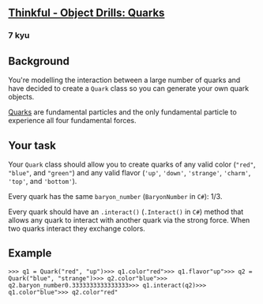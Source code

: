 <h2><a href=https://www.codewars.com/kata/5882b052bdeafec15e0000e6/train/javascript target="_blank">Thinkful - Object Drills: Quarks</a></h2><h3>7 kyu</h3><h2 id="background">Background</h2><p>You're modelling the interaction between a large number of quarks and have decided to create a <code>Quark</code> class so you can generate your own quark objects.</p><p><a href="https://en.wikipedia.org/wiki/Quark" data-turbolinks="false" target="_blank">Quarks</a> are fundamental particles and the only fundamental particle to experience all four fundamental forces.</p><h2 id="your-task">Your task</h2><p>Your <code>Quark</code> class should allow you to create quarks of any valid color (<code>"red"</code>, <code>"blue"</code>, and <code>"green"</code>) and any valid flavor (<code>'up'</code>, <code>'down'</code>, <code>'strange'</code>, <code>'charm'</code>, <code>'top'</code>, and <code>'bottom'</code>).</p><p>Every quark has the same <code>baryon_number</code> (<code>BaryonNumber</code> in <code>C#</code>): 1/3.</p><p>Every quark should have an <code>.interact()</code> (<code>.Interact()</code> in <code>C#</code>) method that allows any quark to interact with another quark via the strong force. When two quarks interact they exchange colors.</p><h2 id="example">Example</h2><pre><code class="language-python"><span class="cm-operator">&gt;&gt;&gt;</span> <span class="cm-variable">q1</span> <span class="cm-operator">=</span> <span class="cm-variable">Quark</span>(<span class="cm-string">"red"</span>, <span class="cm-string">"up"</span>)<span class="cm-operator">&gt;&gt;&gt;</span> <span class="cm-variable">q1</span>.<span class="cm-property">color</span><span class="cm-string">"red"</span><span class="cm-operator">&gt;&gt;&gt;</span> <span class="cm-variable">q1</span>.<span class="cm-property">flavor</span><span class="cm-string">"up"</span><span class="cm-operator">&gt;&gt;&gt;</span> <span class="cm-variable">q2</span> <span class="cm-operator">=</span> <span class="cm-variable">Quark</span>(<span class="cm-string">"blue"</span>, <span class="cm-string">"strange"</span>)<span class="cm-operator">&gt;&gt;&gt;</span> <span class="cm-variable">q2</span>.<span class="cm-property">color</span><span class="cm-string">"blue"</span><span class="cm-operator">&gt;&gt;&gt;</span> <span class="cm-variable">q2</span>.<span class="cm-property">baryon_number</span><span class="cm-number">0.3333333333333333</span><span class="cm-operator">&gt;&gt;&gt;</span> <span class="cm-variable">q1</span>.<span class="cm-property">interact</span>(<span class="cm-variable">q2</span>)<span class="cm-operator">&gt;&gt;&gt;</span> <span class="cm-variable">q1</span>.<span class="cm-property">color</span><span class="cm-string">"blue"</span><span class="cm-operator">&gt;&gt;&gt;</span> <span class="cm-variable">q2</span>.<span class="cm-property">color</span><span class="cm-string">"red"</span></code></pre><pre style="display: none;"><code class="language-csharp"><span class="cm-operator">&gt;&gt;&gt;</span> <span class="cm-variable">Quark</span> <span class="cm-variable">q1</span> <span class="cm-operator">=</span> <span class="cm-keyword">new</span> <span class="cm-variable">Quark</span>(<span class="cm-string">"red"</span>, <span class="cm-string">"up"</span>);<span class="cm-operator">&gt;&gt;&gt;</span> <span class="cm-variable">q1</span>.<span class="cm-variable">Color</span>;<span class="cm-string">"red"</span><span class="cm-operator">&gt;&gt;&gt;</span> <span class="cm-variable">Quark</span> <span class="cm-variable">q2</span> <span class="cm-operator">=</span> <span class="cm-keyword">new</span> <span class="cm-variable">Quark</span>(<span class="cm-string">"blue"</span>, <span class="cm-string">"strange"</span>);<span class="cm-operator">&gt;&gt;&gt;</span> <span class="cm-variable">q2</span>.<span class="cm-variable">Color</span>;<span class="cm-string">"blue"</span><span class="cm-operator">&gt;&gt;&gt;</span> <span class="cm-variable">q2</span>.<span class="cm-variable">BaryonNumber</span>;<span class="cm-number">0.3333333333333333</span><span class="cm-operator">&gt;&gt;&gt;</span> <span class="cm-variable">q1</span>.<span class="cm-variable">Interact</span>(<span class="cm-variable">q2</span>);<span class="cm-operator">&gt;&gt;&gt;</span> <span class="cm-variable">q1</span>.<span class="cm-variable">Color</span>;<span class="cm-string">"blue"</span><span class="cm-operator">&gt;&gt;&gt;</span> <span class="cm-variable">q2</span>.<span class="cm-variable">Color</span>;<span class="cm-string">"red"</span></code></pre><pre style="display: none;"><code class="language-factor"><span class="cm-variable">[let</span>  <span class="cm-string">"</span><span class="cm-string">red"</span> <span class="cm-string">"</span><span class="cm-string">up"</span> <span class="cm-builtin">&lt;quark&gt;</span> <span class="cm-builtin">:&gt;</span> <span class="cm-variable">q1</span>  <span class="cm-variable">q1</span> <span class="cm-builtin">color&gt;&gt;</span> <span class="cm-keyword">.</span>  <span class="cm-comment">! "red"</span>  <span class="cm-string">"</span><span class="cm-string">blue"</span> <span class="cm-string">"</span><span class="cm-string">strange"</span> <span class="cm-builtin">&lt;quark&gt;</span> <span class="cm-builtin">:&gt;</span> <span class="cm-variable">q2</span>  <span class="cm-variable">q2</span> <span class="cm-builtin">color&gt;&gt;</span> <span class="cm-keyword">.</span>  <span class="cm-comment">! "blue"</span>  <span class="cm-variable">q2</span> <span class="cm-builtin">baryon-number&gt;&gt;</span> <span class="cm-keyword">.</span>  <span class="cm-comment">! 1/3</span>  <span class="cm-variable">q1</span> <span class="cm-variable">q2</span> <span class="cm-variable">interact</span>  <span class="cm-variable">q1</span> <span class="cm-builtin">color&gt;&gt;</span> <span class="cm-keyword">.</span>  <span class="cm-comment">! "blue"</span>  <span class="cm-variable">q2</span> <span class="cm-builtin">color&gt;&gt;</span> <span class="cm-keyword">.</span>  <span class="cm-comment">! "red"</span><span class="cm-keyword">]</span></code></pre><pre style="display: none;"><code class="language-rust"><span class="cm-operator">&gt;&gt;&gt;</span> <span class="cm-variable">q1</span> <span class="cm-operator">=</span> <span class="cm-variable">Quark</span>::<span class="cm-variable">new</span>(<span class="cm-string">"</span><span class="cm-string">red</span><span class="cm-string">"</span>, <span class="cm-string">"</span><span class="cm-string">up</span><span class="cm-string">"</span>)<span class="cm-operator">&gt;&gt;&gt;</span> <span class="cm-variable">q1</span>.<span class="cm-variable">color</span>()<span class="cm-string">"</span><span class="cm-string">red</span><span class="cm-string">"</span><span class="cm-operator">&gt;&gt;&gt;</span> <span class="cm-variable">q1</span>.<span class="cm-variable">flavor</span>()<span class="cm-string">"</span><span class="cm-string">up</span><span class="cm-string">"</span><span class="cm-operator">&gt;&gt;&gt;</span> <span class="cm-variable">q2</span> <span class="cm-operator">=</span> <span class="cm-variable">Quark</span>::<span class="cm-variable">new</span>(<span class="cm-string">"</span><span class="cm-string">blue</span><span class="cm-string">"</span>, <span class="cm-string">"</span><span class="cm-string">strange</span><span class="cm-string">"</span>)<span class="cm-operator">&gt;&gt;&gt;</span> <span class="cm-variable">q2</span>.<span class="cm-variable">color</span>()<span class="cm-string">"</span><span class="cm-string">blue</span><span class="cm-string">"</span><span class="cm-operator">&gt;&gt;&gt;</span> <span class="cm-variable">q2</span>.<span class="cm-variable">baryon_number</span>()<span class="cm-number">0.3333333333333333_f64</span><span class="cm-operator">&gt;&gt;&gt;</span> <span class="cm-variable">q1</span>.<span class="cm-variable">interact</span>(<span class="cm-variable">q2</span>)<span class="cm-operator">&gt;&gt;&gt;</span> <span class="cm-variable">q1</span>.<span class="cm-variable">color</span><span class="cm-string">"</span><span class="cm-string">blue</span><span class="cm-string">"</span><span class="cm-operator">&gt;&gt;&gt;</span> <span class="cm-variable">q2</span>.<span class="cm-variable">color</span><span class="cm-string">"</span><span class="cm-string">red</span><span class="cm-string">"</span></code></pre>